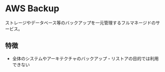 # AWS Backup
ストレージやデータベース等のバックアップを一元管理するフルマネージドのサービス。

## 特徴
* 全体のシステムやアーキテクチャのバックアップ・リストアの目的では利用できない
